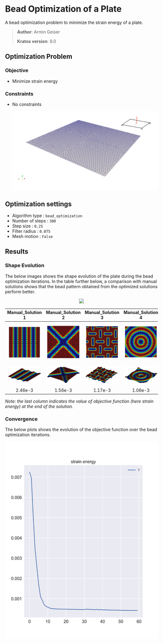# Bead Optimization of a Plate

A bead optimization problem to minimize the strain energy of a plate.

> **Author**: Armin Geiser
>
> **Kratos version**: 9.0

## Optimization Problem

### Objective
- Minimize strain energy

### Constraints
- No constraints

  <p align="center">
    <img src="images/beadOpt_SetupwithBC.png" width="800">
  </p>

## Optimization settings
- Algorithm type : `bead_optimization`
- Number of steps : `300`
- Step size : `0.25`
- Filter radius : `0.075`
- Mesh motion : `False`

## Results

### Shape Evolution
The below images shows the shape evolution of the plate during the bead optimization iterations. In the table further below, a comparison with manual solutions shows that the bead pattern obtained from the optimized solutions perform better. 

<p align="center">
    <img src="images/beadOpt_result.gif" width="800">
</p>

|             Manual_Solution 1              |             Manual_Solution 2              |             Manual_Solution 3              |             Manual_Solution 4              |             Manual_Solution 5              |          Optimized_solution           |
| :----------------------------------------: | :----------------------------------------: | :----------------------------------------: | :----------------------------------------: | :----------------------------------------: | :-----------------------------------: |
| <img src="images/beadOpt_Manual_1_2D.png"> | <img src="images/beadOpt_Manual_2_2D.png"> | <img src="images/beadOpt_Manual_3_2D.png"> | <img src="images/beadOpt_Manual_4_2D.png"> | <img src="images/beadOpt_Manual_5_2D.png"> | <img src="images/beadOpt_Opt_2D.png"> |
| <img src="images/beadOpt_Manual_1_3D.png"> | <img src="images/beadOpt_Manual_2_3D.png"> | <img src="images/beadOpt_Manual_3_3D.png"> | <img src="images/beadOpt_Manual_4_3D.png"> | <img src="images/beadOpt_Manual_5_3D.png"> | <img src="images/beadOpt_Opt_3D.png"> |
|                  2.46e-3                   |                  1.56e-3                   |                  1.17e-3                   |                  1.06e-3                   |                  7.86e-4                   |                4.23e-4                |
*Note: the last column indicates the value of objective function (here strain energy) at the end of the solution.*

### Convergence
The below plots shows the evolution of the objective function over the bead optimization iterations.

<p align="center">
    <img src="images/beadOpt_plot.svg" height="650">
</p>
